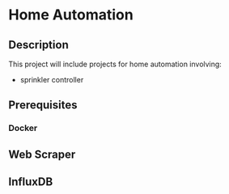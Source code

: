 # Home Automation
## Description
This project will include projects for home automation involving:
- sprinkler controller

## Prerequisites
### Docker

## Web Scraper

## InfluxDB
